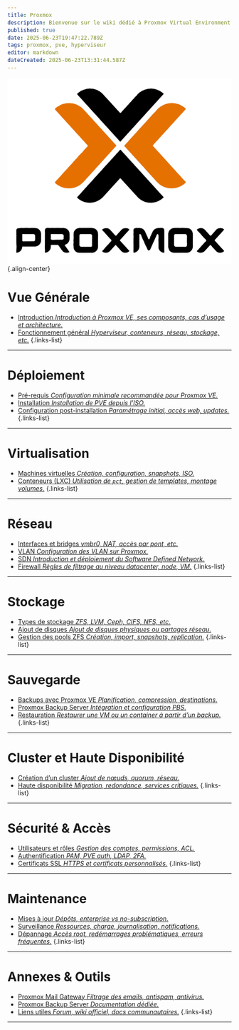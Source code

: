 ```yaml
---
title: Proxmox
description: Bienvenue sur le wiki dédié à Proxmox Virtual Environment.   Ce guide s'adresse à ceux qui veulent comprendre, déployer et administrer leur infrastructure Proxmox, du simple serveur standalone au cluster haute dispo.
published: true
date: 2025-06-23T19:47:22.789Z
tags: proxmox, pve, hyperviseur
editor: markdown
dateCreated: 2025-06-23T13:31:44.587Z
---
```


![proxmox_logo_transparent.png](/proxmox/proxmox_logo_transparent.png){.align-center}

# Vue Générale


- [Introduction *Introduction à Proxmox VE, ses composants, cas d’usage et architecture.*](/Proxmox/Introduction)
- [Fonctionnement général *Hyperviseur, conteneurs, réseau, stockage, etc.*](/Proxmox/vue-generale/fonctionnement)
{.links-list}

---

# Déploiement

- [Pré-requis *Configuration minimale recommandée pour Proxmox VE.*](/Proxmox/deploiement/prerequis)
- [Installation *Installation de PVE depuis l’ISO.*](/Proxmox/deploiement/installation)
- [Configuration post-installation *Paramétrage initial, accès web, updates.*](/Proxmox/deploiement/post-install)
{.links-list}

---

# Virtualisation

- [Machines virtuelles *Création, configuration, snapshots, ISO.*](/Proxmox/virtualisation/kvm)
- [Conteneurs (LXC) *Utilisation de `pct`, gestion de templates, montage volumes.*](/Proxmox/virtualisation/lxc)
{.links-list}

---

# Réseau

- [Interfaces et bridges *vmbr0, NAT, accès par pont, etc.*](/Proxmox/reseau/bridges)
- [VLAN *Configuration des VLAN sur Proxmox.*](/Proxmox/reseau/vlan)
- [SDN *Introduction et déploiement du Software Defined Network.*](/Proxmox/reseau/sdn)
- [Firewall *Règles de filtrage au niveau datacenter, node, VM.*](/Proxmox/reseau/firewall)
{.links-list}

---

# Stockage

- [Types de stockage *ZFS, LVM, Ceph, CIFS, NFS, etc.*](/Proxmox/stockage/types)
- [Ajout de disques *Ajout de disques physiques ou partages réseau.*](/Proxmox/stockage/disques)
- [Gestion des pools ZFS *Création, import, snapshots, replication.*](/Proxmox/stockage/zfs)
{.links-list}

---

# Sauvegarde

- [Backups avec Proxmox VE *Planification, compression, destinations.*](/Proxmox/sauvegarde/backup-pve)
- [Proxmox Backup Server *Intégration et configuration PBS.*](/Proxmox/sauvegarde/pbs)
- [Restauration *Restaurer une VM ou un container à partir d’un backup.*](/Proxmox/sauvegarde/restauration)
{.links-list}

---

# Cluster et Haute Disponibilité

- [Création d’un cluster *Ajout de nœuds, quorum, réseau.*](/Proxmox/cluster/creation)
- [Haute disponibilité *Migration, redondance, services critiques.*](/Proxmox/cluster/ha)
{.links-list}

---

# Sécurité & Accès

- [Utilisateurs et rôles *Gestion des comptes, permissions, ACL.*](/Proxmox/securite/utilisateurs)
- [Authentification *PAM, PVE auth, LDAP, 2FA.*](/Proxmox/securite/authentification)
- [Certificats SSL *HTTPS et certificats personnalisés.*](/Proxmox/securite/certificats)
{.links-list}

---

# Maintenance

- [Mises à jour *Dépôts, enterprise vs no-subscription.*](/Proxmox/maintenance/mises-a-jour)
- [Surveillance *Ressources, charge, journalisation, notifications.*](/Proxmox/maintenance/surveillance)
- [Dépannage *Accès root, redémarrages problématiques, erreurs fréquentes.*](/Proxmox/maintenance/depannage)
{.links-list}

---

# Annexes & Outils

- [Proxmox Mail Gateway *Filtrage des emails, antispam, antivirus.*](/Proxmox/annexes/pmg)
- [Proxmox Backup Server *Documentation dédiée.*](/Proxmox/annexes/pbs)
- [Liens utiles *Forum, wiki officiel, docs communautaires.*](/Proxmox/annexes/liens)
{.links-list}

---